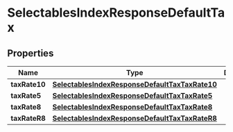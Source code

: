 

# SelectablesIndexResponseDefaultTax


## Properties

Name | Type | Description | Notes
------------ | ------------- | ------------- | -------------
**taxRate10** | [**SelectablesIndexResponseDefaultTaxTaxRate10**](SelectablesIndexResponseDefaultTaxTaxRate10.md) |  |  [optional]
**taxRate5** | [**SelectablesIndexResponseDefaultTaxTaxRate5**](SelectablesIndexResponseDefaultTaxTaxRate5.md) |  |  [optional]
**taxRate8** | [**SelectablesIndexResponseDefaultTaxTaxRate8**](SelectablesIndexResponseDefaultTaxTaxRate8.md) |  |  [optional]
**taxRateR8** | [**SelectablesIndexResponseDefaultTaxTaxRateR8**](SelectablesIndexResponseDefaultTaxTaxRateR8.md) |  |  [optional]



